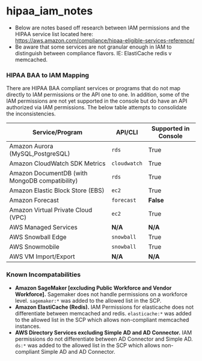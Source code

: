 # hipaa_iam_notes

- Below are notes based off research between IAM permissions and the HIPAA service list located here: https://aws.amazon.com/compliance/hipaa-eligible-services-reference/
- Be aware that some services are not granular enough in IAM to distinguish between compliance flavors. IE: ElastiCache redis v memcached.

### HIPAA BAA to IAM Mapping

There are HIPAA BAA compliant services or programs that do not map directly to IAM permissions or the API one to one. In addition, some of the IAM permissions are not yet supported in the console but do have an API authorized via IAM permissions. The below table attempts to consolidate the inconsistencies.

| Service/Program | API/CLI | Supported in Console |
|-----------------|---------|----------------------|
| Amazon Aurora (MySQL,PostgreSQL) | `rds` | True |
| Amazon CloudWatch SDK Metrics | `cloudwatch` | True |
| Amazon DocumentDB (with MongoDB compatibility) | `rds` | True |
| Amazon Elastic Block Store (EBS) | `ec2` | True |
| Amazon Forecast | `forecast` | __False__ |
| Amazon Virtual Private Cloud (VPC) | `ec2` | True |
| AWS Managed Services | __N/A__ | __N/A__ |
| AWS Snowball Edge | `snowball` | True |
| AWS Snowmobile | `snowball` | True |
| AWS VM Import/Export | __N/A__ | __N/A__ |

### Known Incompatabilities

- __Amazon SageMaker [excluding Public Workforce and Vendor Workforce].__ Sagemaker does not handle permissions on a workforce level. `sagemaker:*` was added to the allowed list in the SCP.
- __Amazon ElastiCache (Redis).__ IAM Permissions for elasticache does not differentiate between memcached and redis. `elasticache:*` was added to the allowed list in the SCP which allows non-compliant memcached instances.
- __AWS Directory Services excluding Simple AD and AD Connector.__ IAM permissions do not differentiate between AD Connector and Simple AD. `ds:*` was added to the allowed list in the SCP which allows non-compliant Simple AD and AD Connector. 